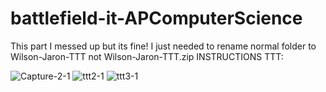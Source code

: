 # battlefield-it-APComputerScience
This part I messed up but its fine! I just needed to rename normal folder to Wilson-Jaron-TTT not Wilson-Jaron-TTT.zip
INSTRUCTIONS TTT:

![Capture-2-1](https://github.com/Jaron-Wilson/battlefield-it-APComputerScience/assets/78304954/b4c6b54d-b58c-4823-afa5-5d8802e05f02)
![ttt2-1](https://github.com/Jaron-Wilson/battlefield-it-APComputerScience/assets/78304954/41d828dd-5d1f-4f01-98ed-a8f13aefdb22)
![ttt3-1](https://github.com/Jaron-Wilson/battlefield-it-APComputerScience/assets/78304954/a1005634-05a4-4bc7-a762-77180a645a34)

